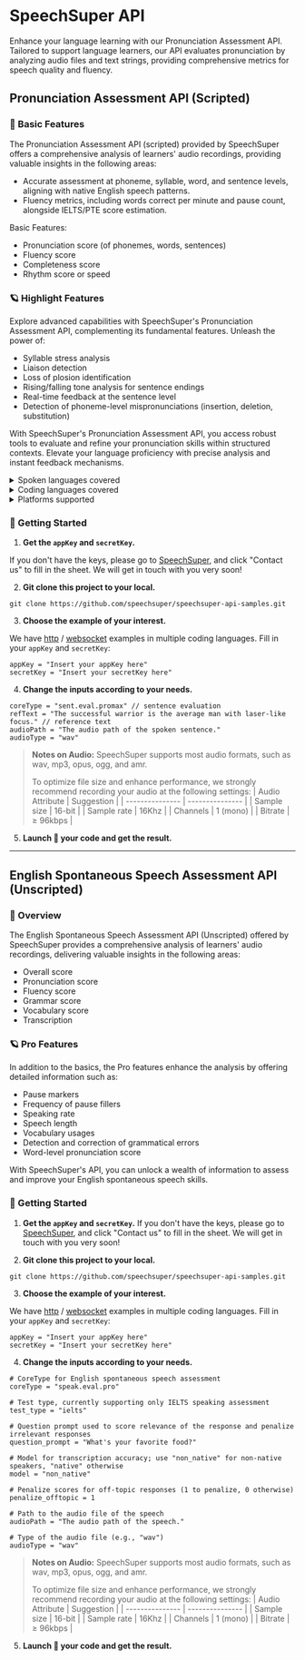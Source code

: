 # SpeechSuper API

Enhance your language learning with our Pronunciation Assessment API. Tailored to support language learners, our API evaluates pronunciation by analyzing audio files and text strings, providing comprehensive metrics for speech quality and fluency. 

## Pronunciation Assessment API (Scripted)

### 🌟 Basic Features
The Pronunciation Assessment API (scripted) provided by SpeechSuper offers a comprehensive analysis of learners' audio recordings, providing valuable insights in the following areas:

- Accurate assessment at phoneme, syllable, word, and sentence levels, aligning with native English speech patterns.
- Fluency metrics, including words correct per minute and pause count, alongside IELTS/PTE score estimation.

Basic Features:
- Pronunciation score (of phonemes, words, sentences)
- Fluency score
- Completeness score
- Rhythm score or speed

### 🪐 Highlight Features

Explore advanced capabilities with SpeechSuper's Pronunciation Assessment API, complementing its fundamental features. Unleash the power of:

- Syllable stress analysis
- Liaison detection
- Loss of plosion identification
- Rising/falling tone analysis for sentence endings
- Real-time feedback at the sentence level
- Detection of phoneme-level mispronunciations (insertion, deletion, substitution)

With SpeechSuper's Pronunciation Assessment API, you access robust tools to evaluate and refine your pronunciation skills within structured contexts. Elevate your language proficiency with precise analysis and instant feedback mechanisms.
  
<details>
<summary>Spoken languages covered</summary>
  
* English
* Chinese
* German
* French
* Russian
* Korean
* Japanese
* Spanish
* more to come
</details>

<details>
<summary>Coding languages covered</summary>
  
* Java
* C/C++
* Swift
* golang
* php
* C#
* Unity
* Javascript
* Objective-C
* Python
* Node
* Rust
* etc
</details>

<details>
<summary>Platforms supported</summary>
  
* iOS
* Android
* Web
* Windows
* MacOS
* Linux
* etc
</details>


### 🚀 Getting Started

1. **Get the `appKey` and `secretKey`.**

If you don't have the keys, please go to [SpeechSuper](https://www.speechsuper.com/), and click "Contact us" to fill in the sheet. We will get in touch with you very soon!

2. **Git clone this project to your local.**

```
git clone https://github.com/speechsuper/speechsuper-api-samples.git
```

3. **Choose the example of your interest.**

We have [http](https://github.com/speechsuper/speechsuper-api-samples/tree/main/http_samples) / [websocket](https://github.com/speechsuper/speechsuper-api-samples/tree/main/websocket_samples) examples in multiple coding languages. Fill in your `appKey` and `secretKey`: 
``` 
appKey = "Insert your appKey here"
secretKey = "Insert your secretKey here"
```

4. **Change the inputs according to your needs.**
```
coreType = "sent.eval.promax" // sentence evaluation
refText = "The successful warrior is the average man with laser-like focus." // reference text
audioPath = "The audio path of the spoken sentence." 
audioType = "wav"
```

> **Notes on Audio:** SpeechSuper supports most audio formats, such as wav, mp3, opus, ogg, and amr.
> 
> To optimize file size and enhance performance, we strongly recommend recording your audio at the following settings:
> | Audio Attribute | Suggestion      |
> | --------------- | --------------- |
> | Sample size     | 16-bit          |
> | Sample rate     | 16Khz           |
> | Channels        | 1 (mono)        |
> | Bitrate         | ≥ 96kbps        |


5. **Launch 🚀 your code and get the result.**

---


## English Spontaneous Speech Assessment API (Unscripted)

### 🌟 Overview
The English Spontaneous Speech Assessment API (Unscripted) offered by SpeechSuper provides a comprehensive analysis of learners' audio recordings, delivering valuable insights in the following areas:

- Overall score
- Pronunciation score
- Fluency score
- Grammar score
- Vocabulary score
- Transcription

### 🪐 Pro Features
In addition to the basics, the Pro features enhance the analysis by offering detailed information such as:

- Pause markers
- Frequency of pause fillers
- Speaking rate
- Speech length
- Vocabulary usages
- Detection and correction of grammatical errors
- Word-level pronunciation score

With SpeechSuper's API, you can unlock a wealth of information to assess and improve your English spontaneous speech skills.


### 🚀 Getting Started

1. **Get the `appKey` and `secretKey`.**
If you don't have the keys, please go to [SpeechSuper](https://www.speechsuper.com/), and click "Contact us" to fill in the sheet. We will get in touch with you very soon!


2. **Git clone this project to your local.**
```
git clone https://github.com/speechsuper/speechsuper-api-samples.git
```

3. **Choose the example of your interest.**

We have [http](https://github.com/speechsuper/speechsuper-api-samples/tree/main/http_samples) / [websocket](https://github.com/speechsuper/speechsuper-api-samples/tree/main/websocket_samples) examples in multiple coding languages. Fill in your `appKey` and `secretKey`: 

``` 
appKey = "Insert your appKey here"
secretKey = "Insert your secretKey here"
```

4. **Change the inputs according to your needs.**

```
# CoreType for English spontaneous speech assessment
coreType = "speak.eval.pro"

# Test type, currently supporting only IELTS speaking assessment
test_type = "ielts"

# Question prompt used to score relevance of the response and penalize irrelevant responses
question_prompt = "What's your favorite food?"

# Model for transcription accuracy; use "non_native" for non-native speakers, "native" otherwise
model = "non_native"

# Penalize scores for off-topic responses (1 to penalize, 0 otherwise)
penalize_offtopic = 1

# Path to the audio file of the speech
audioPath = "The audio path of the speech."

# Type of the audio file (e.g., "wav")
audioType = "wav"

```


> **Notes on Audio:** SpeechSuper supports most audio formats, such as wav, mp3, opus, ogg, and amr.
> 
> To optimize file size and enhance performance, we strongly recommend recording your audio at the following settings:
> | Audio Attribute | Suggestion      |
> | --------------- | --------------- |
> | Sample size     | 16-bit          |
> | Sample rate     | 16Khz           |
> | Channels        | 1 (mono)        |
> | Bitrate         | ≥ 96kbps        |

5. **Launch 🚀 your code and get the result.**



